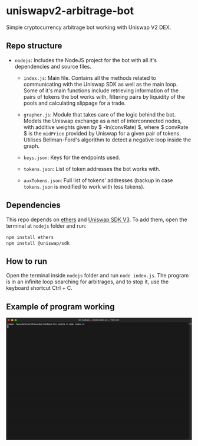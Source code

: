 # uniswapv2-arbitrage-bot
 Simple cryptocurrency arbitrage bot working with Uniswap V2 DEX.

## Repo structure
- `nodejs`: Includes the NodeJS project for the bot with all it's dependencies and source files.
    - `index.js`: Main file. Contains all the methods related to communicating with the Uniswap SDK as well as the main loop. Some of it's main functions include retrieving information of the pairs of tokens the bot works with, filtering pairs by liquidity of the pools and calculating slippage for a trade.

    - `grapher.js`: Module that takes care of the logic behind the bot. Models the Uniswap exchange as a net of interconnected nodes, with additive weights given by $ -ln(convRate) $, where $ convRate $ is the `midPrice` provided by Uniswap for a given pair of tokens. Utilises Bellman-Ford's algorithm to detect a negative loop inside the graph.
    
    - `keys.json`: Keys for the endpoints used.

    - `tokens.json`: List of token addresses the bot works with.

    - `auxTokens.json`: Full list of tokens' addresses (backup in case `tokens.json` is modified to work with less tokens).

## Dependencies
This repo depends on [ethers](https://github.com/Uniswap/v3-sdk) and [Uniswap SDK V3](https://github.com/Uniswap/v3-sdk). To add them, open the terminal at `nodejs` folder and run:
```
npm install ethers
npm install @uniswap/sdk
```

## How to run
Open the terminal inside `nodejs` folder and run `node index.js`. The program is in an infinite loop searching for arbitrages, and to stop it, use the keyboard shortcut Ctrl + C.

## Example of program working
<img src="example.gif"/>
